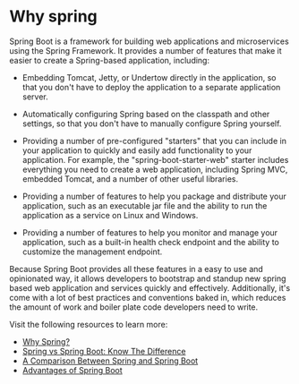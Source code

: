 # Why spring

Spring Boot is a framework for building web applications and microservices using the Spring Framework. It provides a number of features that make it easier to create a Spring-based application, including:

- Embedding Tomcat, Jetty, or Undertow directly in the application, so that you don't have to deploy the application to a separate application server.

- Automatically configuring Spring based on the classpath and other settings, so that you don't have to manually configure Spring yourself.

- Providing a number of pre-configured "starters" that you can include in your application to quickly and easily add functionality to your application. For example, the "spring-boot-starter-web" starter includes everything you need to create a web application, including Spring MVC, embedded Tomcat, and a number of other useful libraries.

- Providing a number of features to help you package and distribute your application, such as an executable jar file and the ability to run the application as a service on Linux and Windows.

- Providing a number of features to help you monitor and manage your application, such as a built-in health check endpoint and the ability to customize the management endpoint.

Because Spring Boot provides all these features in a easy to use and opinionated way, it allows developers to bootstrap and standup new spring based web application and services quickly and effectively. Additionally, it's come with a lot of best practices and conventions baked in, which reduces the amount of work and boiler plate code developers need to write.


Visit the following resources to learn more:

- [Why Spring?](https://spring.io/why-spring#:~:text=Spring%20Boot%20helps%20developers%20build,iterate%20faster%20than%20ever%20before.)
- [Spring vs Spring Boot: Know The Difference](https://www.interviewbit.com/blog/spring-vs-spring-boot/#:~:text=or%20Spring%20Boot%3F-,Spring%20Boot%20contains%20all%20of%20the%20functionality%20of%20the%20standard,the%20answer%20is%20Spring%20Boot.)
- [A Comparison Between Spring and Spring Boot](https://www.baeldung.com/spring-vs-spring-boot)
- [Advantages of Spring Boot](https://www.adservio.fr/post/advantages-of-spring-boot)





